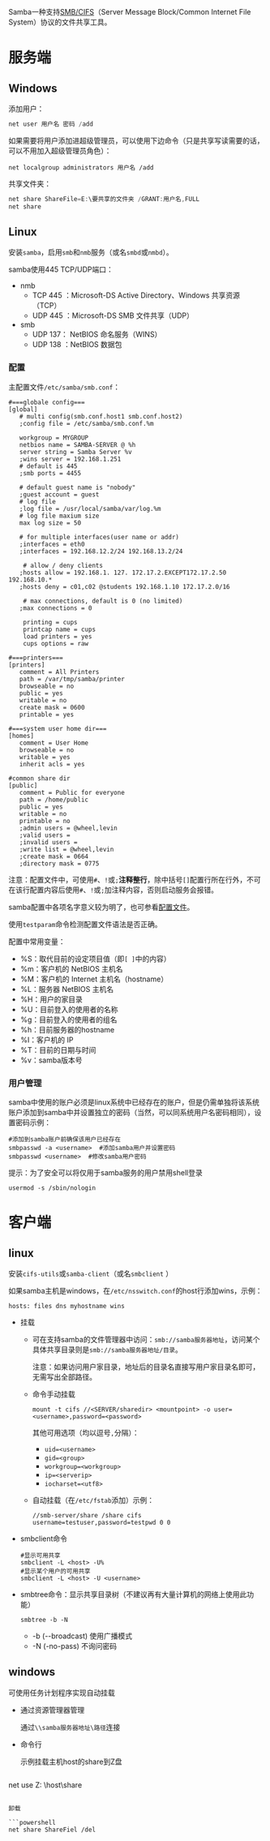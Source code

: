 Samba一种支持[SMB/CIFS](https://zh.wikipedia.org/wiki/%E4%BC%BA%E6%9C%8D%E5%99%A8%E8%A8%8A%E6%81%AF%E5%8D%80%E5%A1%8A)（Server Message Block/Common Internet File System）协议的文件共享工具。

# 服务端

## Windows

添加用户：

```powershell
net user 用户名 密码 /add
```

如果需要将用户添加进超级管理员，可以使用下边命令（只是共享写读需要的话，可以不用加入超级管理员角色）：

```
net localgroup administrators 用户名 /add
```

 共享文件夹：

```powershell
net share ShareFile=E:\要共享的文件夹 /GRANT:用户名,FULL
net share
```

## Linux

安装`samba`，启用`smb`和`nmb`服务（或名`smbd`或`nmbd`）。

samba使用445 TCP/UDP端口：

- nmb
  - TCP 445 ：Microsoft-DS Active Directory、Windows 共享资源（TCP）
  - UDP 445 ：Microsoft-DS SMB 文件共享（UDP）
- smb
  - UDP 137： NetBIOS 命名服务（WINS）
  - UDP 138 ：NetBIOS 数据包

### 配置

主配置文件`/etc/samba/smb.conf`：

```shell
#===globale config===
[global]
   # multi config(smb.conf.host1 smb.conf.host2)
   ;config file = /etc/samba/smb.conf.%m
   
   workgroup = MYGROUP
   netbios name = SAMBA-SERVER @ %h
   server string = Samba Server %v
   ;wins server = 192.168.1.251
   # default is 445
   ;smb ports = 4455
   
   # default guest name is "nobody"
   ;guest account = guest
   # log file
   ;log file = /usr/local/samba/var/log.%m
   # log file maxium size
   max log size = 50

   # for multiple interfaces(user name or addr)
   ;interfaces = eth0
   ;interfaces = 192.168.12.2/24 192.168.13.2/24 

	# allow / deny clients
   ;hosts allow = 192.168.1. 127. 172.17.2.EXCEPT172.17.2.50 192.168.10.*
   ;hosts deny = c01,c02 @students 192.168.1.10 172.17.2.0/16

	# max connections, default is 0 (no limited)
   ;max connections = 0
	
	printing = cups
    printcap name = cups
    load printers = yes
    cups options = raw

#===printers===
[printers]
   comment = All Printers
   path = /var/tmp/samba/printer
   browseable = no
   public = yes
   writable = no
   create mask = 0600
   printable = yes

#===system user home dir===
[homes]
   comment = User Home
   browseable = no
   writable = yes
   inherit acls = yes

#common share dir
[public]
   comment = Public for everyone
   path = /home/public
   public = yes
   writable = no
   printable = no
   ;admin users = @wheel,levin
   ;valid users =
   ;invalid users =
   ;write list = @wheel,levin
   ;create mask = 0664
   ;directory mask = 0775
```
注意：配置文件中，可使用`#`、`!`或`;`**注释整行**，除中括号`[]`配置行所在行外，不可在该行配置内容后使用`#`、`!`或`;`加注释内容，否则启动服务会报错。

samba配置中各项名字意义较为明了，也可参看[配置文件](https://git.samba.org/samba.git/?p=samba.git;a=blob_plain;f=examples/smb.conf.default;hb=HEAD)。

使用`testparam`命令检测配置文件语法是否正确。

配置中常用变量：

- %S：取代目前的设定项目值（即`[ ]`中的内容）
- %m：客户机的 NetBIOS 主机名
- %M：客户机的 Internet  主机名（hostname）
- %L：服务器 NetBIOS 主机名
- %H：用户的家目录
- %U：目前登入的使用者的名称
- %g：目前登入的使用者的组名
- %h：目前服务器的hostname
- %I：客户机的 IP
- %T：目前的日期与时间
- %v：samba版本号

### 用户管理

samba中使用的账户必须是linux系统中已经存在的账户，但是仍需单独将该系统账户添加到samba中并设置独立的密码（当然，可以同系统用户名密码相同），设置密码示例：

```shell
#添加到samba账户前确保该用户已经存在
smbpasswd -a <username>  #添加samba用户并设置密码
smbpasswd <username>  #修改samba用户密码
```

提示：为了安全可以将仅用于samba服务的用户禁用shell登录

```shell
usermod -s /sbin/nologin
```

# 客户端

## linux

安装`cifs-utils`或`samba-client`（或名`smbclient` ）

如果samba主机是windows，在`/etc/nsswitch.conf`的host行添加wins，示例：

```shell
hosts: files dns myhostname wins
```

- 挂载

  - 可在支持samba的文件管理器中访问：`smb://samba服务器地址`，访问某个具体共享目录则是`smb://samba服务器地址/目录`。

    注意：如果访问用户家目录，地址后的目录名直接写用户家目录名即可，无需写出全部路径。

  - 命令手动挂载

    ```shell
    mount -t cifs //<SERVER/sharedir> <mountpoint> -o user=<username>,password=<password>
    ```

    其他可用选项（均以逗号`,`分隔）：

    - `uid=<username>`
    - `gid=<group>`
    - `workgroup=<workgroup>`
    - `ip=<serverip>`
    - `iocharset=<utf8>`

  - 自动挂载（在`/etc/fstab`添加）示例：

    ```shell
    //smb-server/share /share cifs username=testuser,password=testpwd 0 0
    ```

- smbclient命令

  ```shell
  #显示可用共享
  smbclient -L <host> -U%
  #显示某个用户的可用共享
  smbclient -L <host> -U <username>
  ```

- smbtree命令：显示共享目录树（不建议再有大量计算机的网络上使用此功能）

  ```shell
  smbtree -b -N
  ```

  - -b (--broadcast) 使用广播模式
  - -N (-no-pass) 不询问密码

## windows

可使用任务计划程序实现自动挂载

- 通过资源管理器管理

  通过`\\samba服务器地址\路径`连接

- 命令行

  示例挂载主机host的share到Z盘
  
  ```powershell
net use Z: \\host\share
  ```
  
  卸载
  
  ```powershell
  net share ShareFiel /del
  ```
  
  